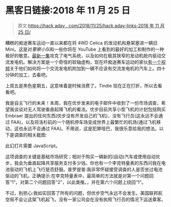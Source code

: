 # 黑客日链接:2018 年 11 月 25 日

> 原文:[https://hack aday . com/2018/11/25/hack aday-links-2018 年 11 月 25 日/](https://hackaday.com/2018/11/25/hackaday-links-november-25-2018/)

糟糕的痴迷赛车运动一直以来都在将 4WD Celica 的发动机和悬架塞进一辆旧 Mini。这是对*警察小队*和一些你将在 YouTube 上看到的最好的加工和制作的一种极好的敬意。[最新一集](https://www.youtube.com/watch?v=WIyxrvO3dRk)攻克了电气系统，以及如何在极其狭窄的发动机舱内驱动交流发电机。解决方案是一个奇怪的软轴虚构，现在坏痴迷赛车运动的家伙[有一个视频](https://www.youtube.com/watch?v=0tzWC2G3mr0)关于他们如何将一个交流发电机附加到一辆不应该有交流发电机的汽车上。四十分钟的加工，去看吧。

上周五是黑色星期五，这意味着是时候消费了。Tindie 现在正在打折，所以去看看吧。

我是自主飞行的未来！本周，我在优步发来的电子邮件中收到了一份市场调查，希望我谈谈对无人驾驶垂直起降飞机的看法。优步目前共享小型飞机的计划包括购买 Embraer 提出的任何东西(优步没有开发自己的飞机)，没有飞行员(这永远不会通过 FAA)，以及将洛杉矶的一个随机停车场变成世界上最繁忙的机场(通过飞机移动，这也永远不会通过 FAA)。不用说，这是犯罪哑巴，我很乐意给我的想法。以下是调查的相关截图:

此幻灯片需要 JavaScript。

这项调查的关键是基础市场研究；相对于购买一辆新的(自动)汽车或使用自动优步，我会为垂直起降共享服务支付多少钱。你也有一个李克特量表的东西问我在电池驱动的飞机上飞行是否舒服。普罗提普:我非常怀疑接受调查的人是否坐过电池驱动的飞机。正确提示:在李克特量表中，最简单的方法就是对第一个问题回答“1”，对第二个问题回答“2”，以此类推。，并在第六个问题上绕回“1”。

不过，别担心:我如实回答了所有的问题，但优步空气永远不会发生。美国联邦航空局不会让这架飞机起飞，没有一家公司会在没有执照飞行员的情况下运送乘客。